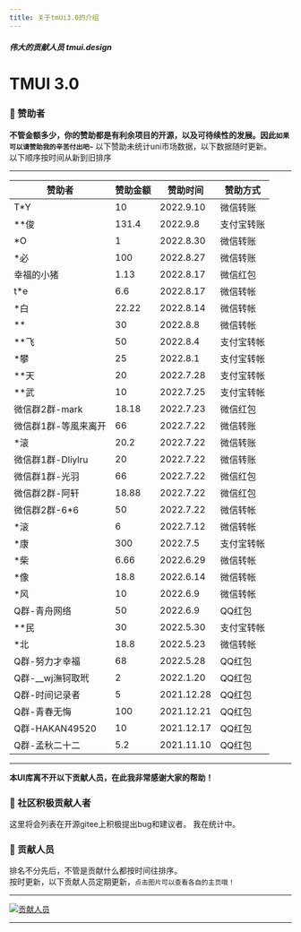```yaml
---
title: 关于tmUi3.0的介绍
---
```


<dirtoc></dirtoc>

##### 伟大的贡献人员 tmui.design

# TMUI 3.0

### :couplekiss: 赞助者

**不管金额多少，你的赞助都是有利余项目的开源，以及可待续性的发展。因此```如果可以请赞助我的辛苦付出吧~```**
以下赞助未统计uni市场数据，以下数据随时更新。<br>
以下顺序按时间从新到旧排序

---

| 赞助者 | 赞助金额 | 赞助时间 | 赞助方式 |
| --- | --- | --- | --- |
|T*Y|10		|2022.9.10	|微信转账	|
|**俊|131.4		|2022.9.8	|支付宝转账	|
|*O|1		|2022.8.30	|微信转账	|
|*必	|100		|2022.8.27	|微信转账	|
|幸福的小猪	|1.13		|2022.8.17	|微信红包	|
|t*e	|6.6		|2022.8.17	|微信转帐	|
|*白	|22.22		|2022.8.14	|微信转帐	|
|**	|30		|2022.8.8	|微信转帐	|
|**飞	|50		|2022.8.4	|支付宝转帐	|
|*攀	|25		|2022.8.1	|支付宝转帐	|
|**天	|20		|2022.7.28	|支付宝转帐	|
|**武	|10		|2022.7.25	|支付宝转帐	|
|微信群2群-mark	|18.18		|2022.7.23	|微信红包	|
|微信群1群-等風来离开	|66		|2022.7.22	|微信转账	|
|*滚		|20.2		|2022.7.22	|微信转账	|
|微信群1群-Dliylru		|20		|2022.7.22	|微信转账	|
|微信群1群-光羽		|66		|2022.7.22	|微信红包	|
|微信群2群-阿轩		|18.88	|2022.7.22	|微信红包	|
|微信群2群-6*6		|50		|2022.7.22	|微信转帐	|
|*滚				|6		|2022.7.12	|微信转帐	|
|*康				|300	|2022.7.5	|支付宝转帐	|
|*柴				|6.66	|2022.6.29	|微信转帐	|
|*像				|18.8	|2022.6.14	|微信转帐	|
|*风				|10		|2022.6.9	|微信转帐	|
|Q群-青舟网络		|50		|2022.6.9	|QQ红包		|
|**民				|30		|2022.5.30	|支付宝转帐	|
|*北				|18.8	|2022.5.23	|微信转帐	|
|Q群-努力才幸福		|68		|2022.5.28	|QQ红包		|
|Q群-__wj潕钶取玳	|2		|2022.1.20	|QQ红包		|
|Q群-时间记录者		|5		|2021.12.28	|QQ红包		|
|Q群-青春无悔		|100	|2021.12.21	|QQ红包		|
|Q群-HAKAN49520		|10		|2021.12.17	|QQ红包		|
|Q群-孟秋二十二		|5.2	|2021.11.10	|QQ红包		|


---

**本UI库离不开以下贡献人员，在此我非常感谢大家的帮助！**

### :couplekiss: 社区积极贡献人者

这里将会列表在开源gitee上积极提出bug和建议者。
我在统计中。



### :couplekiss: 贡献人员

排名不分先后，不管是贡献什么都按时间往排序。<br>
按时更新，以下贡献人员定期更新，```点击图片可以查看各自的主页哦！```

---

[![贡献人员](https://vkceyugu.cdn.bspapp.com/VKCEYUGU-f5b1722f-8766-40af-a22a-acc454202a37/ef8a8962-1153-44c9-aee5-6a616996e595.jpg)](https://gitee.com/LYTB/tmui-design/contributors?ref=master)

---
